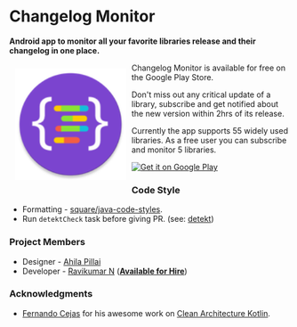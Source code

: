 # Changelog Monitor
**Android app to monitor all your favorite libraries release and their changelog in one place.**

<img src="presentation/src/main/res/mipmap-xxhdpi/ic_launcher_round.png" align="left"
width="200"
    hspace="10" vspace="10">

Changelog Monitor is available for free on the Google Play Store.

Don't miss out any critical update of a library, subscribe and get notified about the new version within 2hrs of its release. 

Currently the app supports 55 widely used libraries. As a free user you can subscribe and monitor 5 libraries. 

<a href="https://play.google.com/store/apps/details?id=com.ravikumar.changelogmonitor">
    <img alt="Get it on Google Play"
        height="80"
        src="https://play.google.com/intl/en_us/badges/images/generic/en_badge_web_generic.png" />
</a>
 
### Code Style

 - Formatting - [square/java-code-styles](https://github.com/square/java-code-styles).
 - Run `detektCheck` task before giving PR. (see: [detekt](https://github.com/arturbosch/detekt))

### Project Members
 - Designer - [Ahila Pillai](https://dribbble.com/AhilaPillai)
 - Developer - [Ravikumar N](https://twitter.com/HappyRavi) (**[Available for Hire](https://www.linkedin.com/in/ravikumar89)**)
 
### Acknowledgments
 - [Fernando Cejas](https://twitter.com/fernando_cejas) for his awesome work on [Clean Architecture Kotlin](https://github.com/android10/Android-CleanArchitecture-Kotlin/commits/master).
